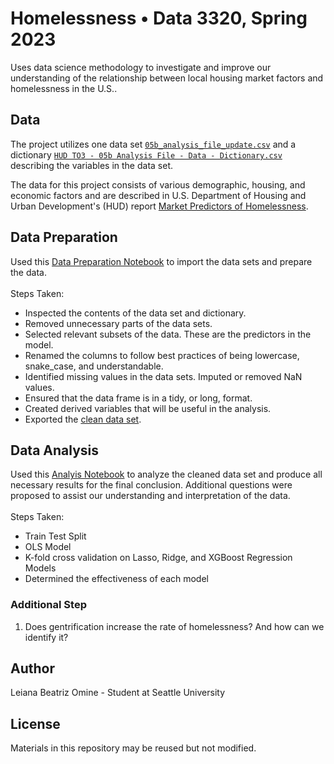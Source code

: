 # Homelessness • Data 3320, Spring 2023
Uses data science methodology to investigate and improve our understanding of the relationship between local housing market factors and homelessness in the U.S..

## Data
The project utilizes one data set [`05b_analysis_file_update.csv`](https://github.com/lbomine/Homelessness/blob/12b6714e2dd3cd70d6703a2963ea075f632d0dbc/05b_analysis_file_update.csv) and a dictionary [`HUD TO3 - 05b Analysis File - Data - Dictionary.csv`](https://github.com/lbomine/Homelessness/blob/12b6714e2dd3cd70d6703a2963ea075f632d0dbc/HUD%20TO3%20-%2005b%20Analysis%20File%20-%20Data%20-%20Dictionary.csv) describing the variables in the data set. 

The data for this project consists of various demographic, housing, and economic factors and are described in U.S. Department of Housing and Urban Development's (HUD) report [Market Predictors of Homelessness](https://www.huduser.gov/portal/sites/default/files/pdf/Market-Predictors-of-Homelessness.pdf).

## Data Preparation
Used this [Data Preparation Notebook](https://github.com/lbomine/Homelessness/blob/b1a185b5087448b4b209cc828a62ec7917d305ab/Homelessness_Data_Preparation_Leiana_Omine.ipynb) to import the data sets and prepare the data.
<br> <br> Steps Taken:
- Inspected the contents of the data set and dictionary.
- Removed unnecessary parts of the data sets.
- Selected relevant subsets of the data. These are the predictors in the model.
- Renamed the columns to follow best practices of being lowercase, snake_case, and understandable.
- Identified missing values in the data sets. Imputed or removed NaN values.
- Ensured that the data frame is in a tidy, or long, format.
- Created derived variables that will be useful in the analysis.
- Exported the [clean data set](https://github.com/lbomine/Homelessness/blob/b1a185b5087448b4b209cc828a62ec7917d305ab/clean_homelessness.csv).

## Data Analysis
Used this [Analyis Notebook](https://github.com/lbomine/Homelessness/blob/6ac2a1387262174ba072c4d2d6107ca2cf685cee/Homelessness%20Analysis%20-%20Leiana%20Omine.ipynb) to analyze the cleaned data set and produce all necessary results for the final conclusion. Additional questions were proposed to assist our understanding and interpretation of the data.
<br> <br> Steps Taken:
- Train Test Split
- OLS Model
- K-fold cross validation on Lasso, Ridge, and XGBoost Regression Models
- Determined the effectiveness of each model

### Additional Step
1. Does gentrification increase the rate of homelessness? And how can we identify it?

## Author
Leiana Beatriz Omine - Student at Seattle University

## License
Materials in this repository may be reused but not modified.
